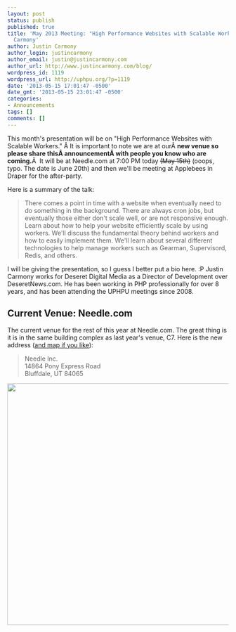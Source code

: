 ```yaml
---
layout: post
status: publish
published: true
title: 'May 2013 Meeting: "High Performance Websites with Scalable Workers" by Justin
  Carmony'
author: Justin Carmony
author_login: justincarmony
author_email: justin@justincarmony.com
author_url: http://www.justincarmony.com/blog/
wordpress_id: 1119
wordpress_url: http://uphpu.org/?p=1119
date: '2013-05-15 17:01:47 -0500'
date_gmt: '2013-05-15 23:01:47 -0500'
categories:
- Announcements
tags: []
comments: []
---
```

<p>This month's presentation will be on "High Performance Websites with Scalable Workers." Â It is important to note we are at ourÂ <strong>new venue so please share thisÂ announcementÂ with people you know who are coming.</strong>Â  It will be at Needle.com at 7:00 PM today <del datetime="2013-06-20T20:35:53+00:00">(May 15th)</del> (ooops, typo. The date is June 20th) and then we'll be meeting at Applebees in Draper for the after-party.</p>
<p>Here is a summary of the talk:</p>
<blockquote><p>There comes a point in time with a website when eventually need to do something in the background. There are always cron jobs, but eventually those either don't scale well, or are not responsive enough. Learn about how to help your website efficiently scale by using workers. We'll discuss the fundamental theory behind workers and how to easily implement them. We'll learn about several different technologies to help manage workers such as Gearman, Supervisord, Redis, and others.</p></blockquote>
<p>I will be giving the presentation, so I guess I better put a bio here. :P Justin Carmony works for Deseret Digital Media as a Director of Development over DeseretNews.com. He has been working in PHP professionally for over 8 years, and has been attending the UPHPU meetings since 2008.</p>
<h2>Current Venue: Needle.com</h2>
<p>The current venue for the rest of this year at Needle.com. The great thing is it is in the same building complex as last year's venue, C7. Here is the new address (<a href="http://www.needle.com/contact.html">and map if you like</a>):</p>
<blockquote><p>Needle Inc.<br />
14864 Pony Express Road<br />
Bluffdale, UT 84065</p></blockquote>
<p><img class="alignnone" alt="" src="http://df7xs8p1yjitw.cloudfront.net/partners/needle/site/contact-directions.jpg" width="600" height="550" /></p>
